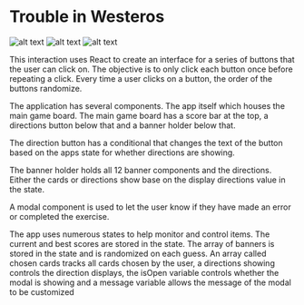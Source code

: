 # Trouble in Westeros
![alt text](https://img.shields.io/badge/uses-node-brightgreen.svg) ![alt text](https://img.shields.io/badge/uses-React-brightgreen.svg)  ![alt text](https://img.shields.io/badge/uses-bootstrap-blue.svg)

This interaction uses React to create an interface for a series of buttons that the user can click on. The objective is to only click each button once before repeating a click. Every time a user clicks on a button, the order of the buttons randomize.

The application has several components. The app itself which houses the main game board. The main game board has a score bar at the top, a directions button below that and a banner holder below that. 

The direction button has a conditional that changes the text of the button based on the apps state for whether directions are showing.

The banner holder holds all 12 banner components and the directions. Either the cards or directions show base on the display directions value in the state.

A modal component is used to let the user know if they have made an error or completed the exercise.

The app uses numerous states to help monitor and control items. The current and best scores are stored in the state. The array of banners is stored in the state and is randomized on each guess. An array called chosen cards tracks all cards chosen by the user, a directions showing controls the direction displays, the isOpen variable controls whether the modal is showing and a message variable allows the message of the modal to be customized  

